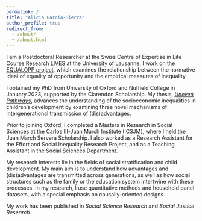 ```yaml
---
permalink: /
title: "Alicia García-Sierra"
author_profile: true
redirect_from: 
  - /about/
  - /about.html
---
```


I am a Postdoctoral Researcher at the Swiss Centre of Expertise in Life Course Research LIVES at the University of Lausanne. I work on the [EQUALOPP project](https://people.unil.ch/michaelgratz/projects/), which examines the relationship between the normative ideal of equality of opportunity and the empirical measures of inequality. 

I obtained my PhD from University of Oxford and Nuffield College in January 2023, supported by the Clarendon Scholarship. My thesis, [_Uneven Pathways_](https://ora.ox.ac.uk/objects/uuid:e656a443-a9c0-4d3b-837e-123cc0b7e5db),  advances the understanding of the socioeconomic inequalities in children’s development by examining three novel mechanisms of intergenerational transmission of (dis)advantages. 

Prior to joining Oxford, I completed a Masters in Research in Social Sciences at the Carlos III-Juan March Institute (IC3JM), where I held the Juan March Servera Scholarship. I also worked as a Research Assistant for the Effort and Social Inequality Research Project, and as a Teaching Assistant in the Social Sciences Department. 

My research interests lie in the fields of social stratification and child development. My main aim is to understand how advantages and (dis)advantages are transmitted across generations, as well as how social structures such as the family or the education system intertwine with these processes. In my research, I use quantitative methods and household panel datasets, with a special emphasis on causally-oriented designs.

My work has been published in _Social Science Research_ and _Social Justice Research_. 

